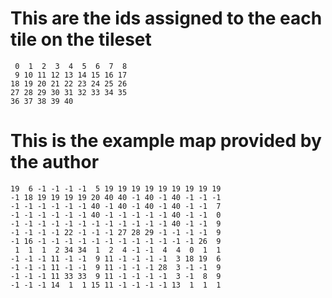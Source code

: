 # This are the ids assigned to the each tile on the tileset

```
 0  1  2  3  4  5  6  7  8
 9 10 11 12 13 14 15 16 17
18 19 20 21 22 23 24 25 26
27 28 29 30 31 32 33 34 35
36 37 38 39 40
```

# This is the example map provided by the author

```
19  6 -1 -1 -1 -1  5 19 19 19 19 19 19 19 19 19
-1 18 19 19 19 19 20 40 40 -1 40 -1 40 -1 -1 -1
-1 -1 -1 -1 -1 -1 40 -1 40 -1 40 -1 40 -1 -1  7
-1 -1 -1 -1 -1 -1 40 -1 -1 -1 -1 -1 40 -1 -1  0
-1 -1 -1 -1 -1 -1 -1 -1 -1 -1 -1 -1 40 -1 -1  9
-1 -1 -1 -1 22 -1 -1 -1 27 28 29 -1 -1 -1 -1  9
-1 16 -1 -1 -1 -1 -1 -1 -1 -1 -1 -1 -1 -1 26  9
 1  1  1  2 34 34  1  2  4 -1 -1  4  4  0  1  1
-1 -1 -1 11 -1 -1  9 11 -1 -1 -1 -1  3 18 19  6
-1 -1 -1 11 -1 -1  9 11 -1 -1 -1 28  3 -1 -1  9
-1 -1 -1 11 33 33  9 11 -1 -1 -1 -1  3 -1  8  9
-1 -1 -1 14  1  1 15 11 -1 -1 -1 -1 13  1  1  1
```